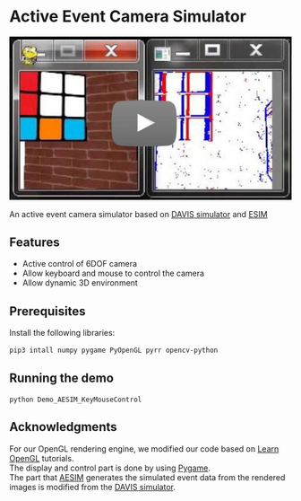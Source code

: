 # Active Event Camera Simulator
[![AESIM](pictures/video_screenshot.jpg)](https://youtu.be/1CFUxxfl1Hs)

An active event camera simulator based on [DAVIS simulator](https://github.com/uzh-rpg/rpg_davis_simulator) and [ESIM](https://github.com/uzh-rpg/rpg_esim)

## Features
* Active control of 6DOF camera
* Allow keyboard and mouse to control the camera
* Allow dynamic 3D environment

## Prerequisites

Install the following libraries:

```
pip3 intall numpy pygame PyOpenGL pyrr opencv-python
```

## Running the demo

```
python Demo_AESIM_KeyMouseControl
```

## Acknowledgments

For our OpenGL rendering engine, we modified our code based on [Learn OpenGL](https://learnopengl.com/) tutorials.<br />
The display and control part is done by using [Pygame](https://www.pygame.org).<br />
The part that [AESIM](https://github.com/ZHUQINGPENG/Active-Event-Camera-Simulator) generates the simulated event data from the rendered images is modified from the [DAVIS simulator](https://github.com/uzh-rpg/rpg_davis_simulator).
